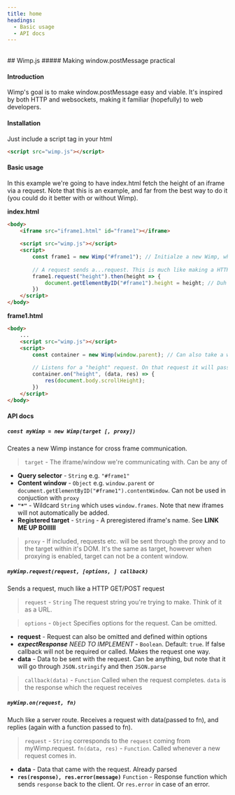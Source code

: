```yaml
---
title: home
headings: 
  - Basic usage
  - API docs
---
```





<br>
## Wimp.js
##### Making window.postMessage practical
<br>

#### Introduction
Wimp's goal is to make window.postMessage easy and viable. It's inspired by both HTTP and websockets, making it familiar (hopefully) to web developers. 


#### Installation
Just include a script tag in your html

```html 
<script src="wimp.js"></script>
```

#### Basic usage
In this example we're going to have index.html fetch the height of an iframe via a request. Note that this is an example, and far from the best way to do it (you could do it better with or without Wimp).

**index.html**
```html
<body>
    <iframe src="iframe1.html" id="frame1"></iframe>
    
    <script src="wimp.js"></script>
    <script>
        const frame1 = new Wimp("#frame1"); // Initialze a new Wimp, which will be able to cumminicate with #frame1
        
        // A request sends a...request. This is much like making a HTTP GET request. The response we are expecting will be the height of the iframe.
        frame1.request("height").then(height => {
            document.getElementByID("#frame1").height = height; // Duh
        })
    </script>
</body>
```
**frame1.html**
```html
<body>
    ...
    <script src="wimp.js"></script>
    <script>
        const container = new Wimp(window.parent); // Can also take a window object
        
        // Listens for a "height" request. On that request it will pass both the data and a response function to your callback
        container.on("height", (data, res) => {
            res(document.body.scrollHeight);
        })
    </script>
</body>
```

#### API docs

##### `const myWimp = new Wimp(target [, proxy])`
Creates a new Wimp instance for cross frame communication.
> `target` - The iframe/window we're communicating with. Can be any of
 - __Query selector__ - `String` e.g. `"#frame1"`
 - __Content window__ - `Object` e.g. `window.parent` or `document.getElementByID("#frame1").contentWindow`. Can not be used in conjuction with `proxy`
 - __`"*"`__ - Wildcard `String` which uses `window.frames`. Note that new iframes will not automatically be added.
 - __Registered target__ - `String` - A preregistered iframe's name. See **LINK ME UP BOIIIII**
 
> `proxy` - If included, requests etc. will be sent through the proxy and to the target within it's DOM. It's the same as target, however when proxying is enabled, target can not be a content window.

##### `myWimp.request(request, [options, ] callback)`
Sends a request, much like a HTTP GET/POST request
> `request` - `String` The request string you're trying to make. Think of it as a URL.

> `options` - `Object` Specifies options for the request. Can be omitted.
 - __request__ - Request can also be omitted and defined within options
 - __*expectResponse*__ *NEED TO IMPLEMENT* - `Boolean`. Default: `true`. If false callback will not be required or called. Makes the request one way.
 - __data__ - Data to be sent with the request. Can be anything, but note that it will go through `JSON.stringify` and then `JSON.parse`

> `callback(data)` - `Function` Called when the request completes. `data` is the response which the request receives

##### `myWimp.on(request, fn)`
Much like a server route. Receives a request with data(passed to fn), and replies (again with a function passed to fn).
> `request` - `String` corresponds to the `request` coming from myWimp.request. 
> `fn(data, res)` - `Function`. Called whenever a new request comes in.
 - __data__ - Data that came with the request. Already parsed
 - __`res(response), res.error(message)`__ `Function` - Response function which sends `response` back to the client. Or `res.error` in case of an error.